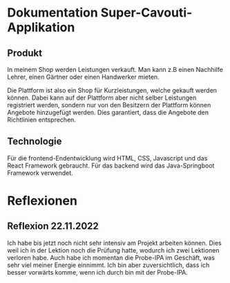 # Dokumentation Super-Cavouti-Applikation

## Produkt

In meinem Shop werden Leistungen verkauft. 
Man kann z.B einen Nachhilfe Lehrer, einen Gärtner oder einen Handwerker mieten.

Die Plattform ist also ein Shop für Kurzleistungen, welche gekauft werden können.
Dabei kann auf der Plattform aber nicht selber Leistungen registriert werden, sondern nur von den Besitzern der Plattform können Angebote hinzugefügt werden.
Dies garantiert, dass die Angebote den Richtlinien entsprechen.

## Technologie

Für die frontend-Endentwicklung wird HTML, CSS, Javascript und das React Framework gebraucht.
Für das backend wird das Java-Springboot Framework verwendet.

# Reflexionen
## Reflexion 22.11.2022
Ich habe bis jetzt noch nicht sehr intensiv am Projekt arbeiten können.
Dies weil ich in der Lektion noch die Prüfung hatte, wodurch ich zwei Lektionen verloren habe.
Auch habe ich momentan die Probe-IPA im Geschäft, was sehr viel meiner Energie einnimmt.
Ich bin aber zuversichtlich, dass ich besser vorwärts komme, wenn ich durch bin mit der Probe-IPA.
